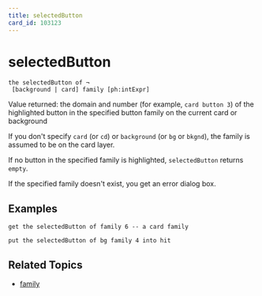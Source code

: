```yaml
---
title: selectedButton
card_id: 103123
---
```


# selectedButton

```
the selectedButton of ¬
 [background | card] family [ph:intExpr]
```

Value returned: the domain and number (for example, `card button 3`) of the highlighted button in the specified button family on the current card or background

If you don't specify `card` (or `cd`) or `background` (or `bg` or `bkgnd`), the family is assumed to be on the card layer.

If no button in the specified family is highlighted, `selectedButton` returns `empty`.

If the specified family doesn't exist, you get an error dialog box.

## Examples

```
get the selectedButton of family 6 -- a card family

put the selectedButton of bg family 4 into hit
```

## Related Topics

* [family](/HyperTalkReference/properties/family)
